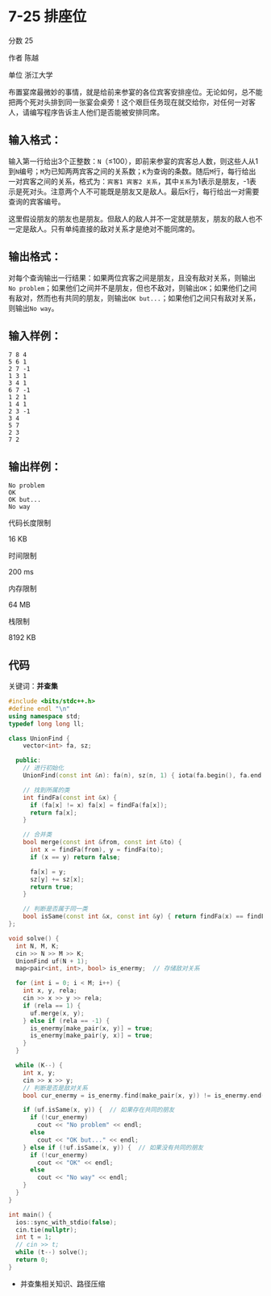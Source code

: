 # **7-25 排座位**

分数 25

作者 陈越

单位 浙江大学

布置宴席最微妙的事情，就是给前来参宴的各位宾客安排座位。无论如何，总不能把两个死对头排到同一张宴会桌旁！这个艰巨任务现在就交给你，对任何一对客人，请编写程序告诉主人他们是否能被安排同席。

## 输入格式：

输入第一行给出3个正整数：`N`（≤100），即前来参宴的宾客总人数，则这些人从1到`N`编号；`M`为已知两两宾客之间的关系数；`K`为查询的条数。随后`M`行，每行给出一对宾客之间的关系，格式为：`宾客1 宾客2 关系`，其中`关系`为1表示是朋友，-1表示是死对头。注意两个人不可能既是朋友又是敌人。最后`K`行，每行给出一对需要查询的宾客编号。

这里假设朋友的朋友也是朋友。但敌人的敌人并不一定就是朋友，朋友的敌人也不一定是敌人。只有单纯直接的敌对关系才是绝对不能同席的。

## 输出格式：

对每个查询输出一行结果：如果两位宾客之间是朋友，且没有敌对关系，则输出`No problem`；如果他们之间并不是朋友，但也不敌对，则输出`OK`；如果他们之间有敌对，然而也有共同的朋友，则输出`OK but...`；如果他们之间只有敌对关系，则输出`No way`。

## 输入样例：

```in
7 8 4
5 6 1
2 7 -1
1 3 1
3 4 1
6 7 -1
1 2 1
1 4 1
2 3 -1
3 4
5 7
2 3
7 2
```

## 输出样例：

```out
No problem
OK
OK but...
No way
```

代码长度限制

16 KB

时间限制

200 ms

内存限制

64 MB

栈限制

8192 KB

## 代码

关键词：**并查集**

```cpp
#include <bits/stdc++.h>
#define endl "\n"
using namespace std;
typedef long long ll;

class UnionFind {
    vector<int> fa, sz;

  public:
    // 进行初始化
    UnionFind(const int &n): fa(n), sz(n, 1) { iota(fa.begin(), fa.end(), 0); }

    // 找到所属的类
    int findFa(const int &x) {
      if (fa[x] != x) fa[x] = findFa(fa[x]);
      return fa[x];
    }

    // 合并类
    bool merge(const int &from, const int &to) {
      int x = findFa(from), y = findFa(to);
      if (x == y) return false;

      fa[x] = y;
      sz[y] += sz[x];
      return true;
    }

    // 判断是否属于同一类
    bool isSame(const int &x, const int &y) { return findFa(x) == findFa(y); }
};

void solve() {
  int N, M, K;
  cin >> N >> M >> K;
  UnionFind uf(N + 1);
  map<pair<int, int>, bool> is_enermy;  // 存储敌对关系

  for (int i = 0; i < M; i++) {
    int x, y, rela;
    cin >> x >> y >> rela;
    if (rela == 1) {
      uf.merge(x, y);
    } else if (rela == -1) {
      is_enermy[make_pair(x, y)] = true;
      is_enermy[make_pair(y, x)] = true;
    }
  }

  while (K--) {
    int x, y;
    cin >> x >> y;
    // 判断是否是敌对关系
    bool cur_enermy = is_enermy.find(make_pair(x, y)) != is_enermy.end();

    if (uf.isSame(x, y)) {  // 如果存在共同的朋友
      if (!cur_enermy)
        cout << "No problem" << endl;
      else
        cout << "OK but..." << endl;
    } else if (!uf.isSame(x, y)) {  // 如果没有共同的朋友
      if (!cur_enermy)
        cout << "OK" << endl;
      else
        cout << "No way" << endl;
    }
  }
}

int main() {
  ios::sync_with_stdio(false);
  cin.tie(nullptr);
  int t = 1;
  // cin >> t;
  while (t--) solve();
  return 0;
}
```

- 并查集相关知识、路径压缩


